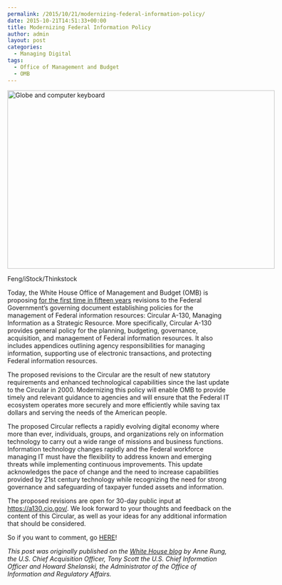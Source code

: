 ```yaml
---
permalink: /2015/10/21/modernizing-federal-information-policy/
date: 2015-10-21T14:51:33+00:00
title: Modernizing Federal Information Policy
author: admin
layout: post
categories:
  - Managing Digital
tags:
  - Office of Management and Budget
  - OMB
---
```


<div id="attachment_251312" style="width: 610px" class="wp-caption aligncenter">
  <img class="size-full wp-image-251312" src="https://s3.amazonaws.com/sitesusa/wp-content/uploads/sites/212/2015/03/600-x-400-Globe-and-Computer-Keyboard-Feng-iStock-Thinkstock-110828839.jpg" alt="Globe and computer keyboard" width="600" height="400" />
  
  <p class="wp-caption-text">
    Feng/iStock/Thinkstock
  </p>
</div>

Today, the White House Office of Management and Budget (OMB) is proposing [for the first time in fifteen years](https://a130.cio.gov/) revisions to the Federal Government’s governing document establishing policies for the management of Federal information resources: Circular A-130, Managing Information as a Strategic Resource. More specifically, Circular A-130 provides general policy for the planning, budgeting, governance, acquisition, and management of Federal information resources. It also includes appendices outlining agency responsibilities for managing information, supporting use of electronic transactions, and protecting Federal information resources.

The proposed revisions to the Circular are the result of new statutory requirements and enhanced technological capabilities since the last update to the Circular in 2000. Modernizing this policy will enable OMB to provide timely and relevant guidance to agencies and will ensure that the Federal IT ecosystem operates more securely and more efficiently while saving tax dollars and serving the needs of the American people.

The proposed Circular reflects a rapidly evolving digital economy where more than ever, individuals, groups, and organizations rely on information technology to carry out a wide range of missions and business functions. Information technology changes rapidly and the Federal workforce managing IT must have the flexibility to address known and emerging threats while implementing continuous improvements. This update acknowledges the pace of change and the need to increase capabilities provided by 21st century technology while recognizing the need for strong governance and safeguarding of taxpayer funded assets and information.

The proposed revisions are open for 30-day public input at <https://a130.cio.gov/>. We look forward to your thoughts and feedback on the content of this Circular, as well as your ideas for any additional information that should be considered.

So if you want to comment, go [HERE](https://a130.cio.gov/)!

<div class="hdivider">
</div>

_This post was originally published on the [White House blog](https://www.whitehouse.gov/blog) by Anne Rung, the U.S. Chief Acquisition Officer, Tony Scott the U.S. Chief Information Officer and Howard Shelanski, the Administrator of the Office of Information and Regulatory Affairs._
